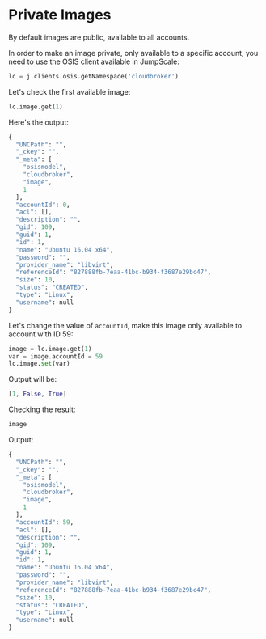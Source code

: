 # Private Images

By default images are public, available to all accounts.

In order to make an image private, only available to a specific account, you need to use the OSIS client available in JumpScale:
```python
lc = j.clients.osis.getNamespace('cloudbroker')
```

Let's check the first available image:
```python
lc.image.get(1)
```

Here's the output:
```python
{
  "UNCPath": "",
  "_ckey": "",
  "_meta": [
    "osismodel",
    "cloudbroker",
    "image",
    1
  ],
  "accountId": 0,
  "acl": [],
  "description": "",
  "gid": 109,
  "guid": 1,
  "id": 1,
  "name": "Ubuntu 16.04 x64",
  "password": "",
  "provider_name": "libvirt",
  "referenceId": "827888fb-7eaa-41bc-b934-f3687e29bc47",
  "size": 10,
  "status": "CREATED",
  "type": "Linux",
  "username": null
}
```

Let's change the value of `accountId`, make this image only available to account with ID 59:
```python
image = lc.image.get(1)
var = image.accountId = 59
lc.image.set(var)
```

Output will be:
```python
[1, False, True]
```

Checking the result:
```python
image
```

Output:
```python
{
  "UNCPath": "",
  "_ckey": "",
  "_meta": [
    "osismodel",
    "cloudbroker",
    "image",
    1
  ],
  "accountId": 59,
  "acl": [],
  "description": "",
  "gid": 109,
  "guid": 1,
  "id": 1,
  "name": "Ubuntu 16.04 x64",
  "password": "",
  "provider_name": "libvirt",
  "referenceId": "827888fb-7eaa-41bc-b934-f3687e29bc47",
  "size": 10,
  "status": "CREATED",
  "type": "Linux",
  "username": null
}
```
